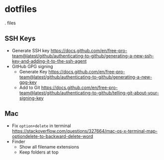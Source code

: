 # dotfiles

. files

## SSH Keys

- Generate SSH key https://docs.github.com/en/free-pro-team@latest/github/authenticating-to-github/generating-a-new-ssh-key-and-adding-it-to-the-ssh-agent
- GitHub GPG signing
    - Generate Key https://docs.github.com/en/free-pro-team@latest/github/authenticating-to-github/generating-a-new-gpg-key
    - Add to Git https://docs.github.com/en/free-pro-team@latest/github/authenticating-to-github/telling-git-about-your-signing-key

## Mac

- Fix `option+delete` in terminal https://stackoverflow.com/questions/327664/mac-os-x-terminal-map-optiondelete-to-backward-delete-word
- Finder 
    - Show all filename extensions
    - Keep folders at top

